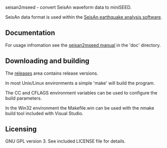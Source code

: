 
seisan2mseed - convert SeisAn waveform data to miniSEED.

SeisAn data format is used within the [SeisAn earthquake analysis software](http://seisan.info/).

## Documentation

For usage infromation see the [seisan2mseed manual](doc/seisan2mseed.md) in the
'doc' directory.

## Downloading and building

The [releases](https://github.com/iris-edu/gse2mseed/releases) area
contains release versions.

In most Unix/Linux environments a simple 'make' will build the program.

The CC and CFLAGS environment variables can be used to configure
the build parameters.

In the Win32 environment the Makefile.win can be used with the nmake
build tool included with Visual Studio.

## Licensing

GNU GPL version 3.  See included LICENSE file for details.
